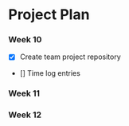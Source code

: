 # Project Plan

### Week 10
- [X] Create team project repository
- [] Time log entries

### Week 11


### Week 12
